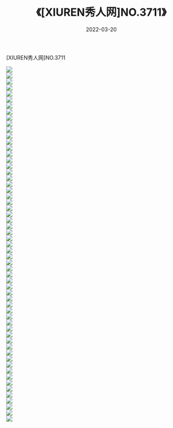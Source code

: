 ﻿---
layout: post
title:  《[XIUREN秀人网]NO.3711》
date:   2022-03-20
img: http://img.660000.xyz/Sharelink/秀人网/秀人网第04部分/[XIUREN秀人网]NO.3711/000.jpg
categories: [美女, 清纯, 唯美]
---

[XIUREN秀人网]NO.3711

 ![](http://img.660000.xyz/Sharelink/秀人网/秀人网第04部分/[XIUREN秀人网]NO.3711/001.jpg) <br>![](http://img.660000.xyz/Sharelink/秀人网/秀人网第04部分/[XIUREN秀人网]NO.3711/002.jpg) <br>![](http://img.660000.xyz/Sharelink/秀人网/秀人网第04部分/[XIUREN秀人网]NO.3711/003.jpg) <br>![](http://img.660000.xyz/Sharelink/秀人网/秀人网第04部分/[XIUREN秀人网]NO.3711/004.jpg) <br>![](http://img.660000.xyz/Sharelink/秀人网/秀人网第04部分/[XIUREN秀人网]NO.3711/005.jpg) <br>![](http://img.660000.xyz/Sharelink/秀人网/秀人网第04部分/[XIUREN秀人网]NO.3711/006.jpg) <br>![](http://img.660000.xyz/Sharelink/秀人网/秀人网第04部分/[XIUREN秀人网]NO.3711/007.jpg) <br>![](http://img.660000.xyz/Sharelink/秀人网/秀人网第04部分/[XIUREN秀人网]NO.3711/008.jpg) <br>![](http://img.660000.xyz/Sharelink/秀人网/秀人网第04部分/[XIUREN秀人网]NO.3711/009.jpg) <br>![](http://img.660000.xyz/Sharelink/秀人网/秀人网第04部分/[XIUREN秀人网]NO.3711/010.jpg) <br>![](http://img.660000.xyz/Sharelink/秀人网/秀人网第04部分/[XIUREN秀人网]NO.3711/011.jpg) <br>![](http://img.660000.xyz/Sharelink/秀人网/秀人网第04部分/[XIUREN秀人网]NO.3711/012.jpg) <br>![](http://img.660000.xyz/Sharelink/秀人网/秀人网第04部分/[XIUREN秀人网]NO.3711/013.jpg) <br>![](http://img.660000.xyz/Sharelink/秀人网/秀人网第04部分/[XIUREN秀人网]NO.3711/014.jpg) <br>![](http://img.660000.xyz/Sharelink/秀人网/秀人网第04部分/[XIUREN秀人网]NO.3711/015.jpg) <br>![](http://img.660000.xyz/Sharelink/秀人网/秀人网第04部分/[XIUREN秀人网]NO.3711/016.jpg) <br>![](http://img.660000.xyz/Sharelink/秀人网/秀人网第04部分/[XIUREN秀人网]NO.3711/017.jpg) <br>![](http://img.660000.xyz/Sharelink/秀人网/秀人网第04部分/[XIUREN秀人网]NO.3711/018.jpg) <br>![](http://img.660000.xyz/Sharelink/秀人网/秀人网第04部分/[XIUREN秀人网]NO.3711/019.jpg) <br>![](http://img.660000.xyz/Sharelink/秀人网/秀人网第04部分/[XIUREN秀人网]NO.3711/020.jpg) <br>![](http://img.660000.xyz/Sharelink/秀人网/秀人网第04部分/[XIUREN秀人网]NO.3711/021.jpg) <br>![](http://img.660000.xyz/Sharelink/秀人网/秀人网第04部分/[XIUREN秀人网]NO.3711/022.jpg) <br>![](http://img.660000.xyz/Sharelink/秀人网/秀人网第04部分/[XIUREN秀人网]NO.3711/023.jpg) <br>![](http://img.660000.xyz/Sharelink/秀人网/秀人网第04部分/[XIUREN秀人网]NO.3711/024.jpg) <br>![](http://img.660000.xyz/Sharelink/秀人网/秀人网第04部分/[XIUREN秀人网]NO.3711/025.jpg) <br>![](http://img.660000.xyz/Sharelink/秀人网/秀人网第04部分/[XIUREN秀人网]NO.3711/026.jpg) <br>![](http://img.660000.xyz/Sharelink/秀人网/秀人网第04部分/[XIUREN秀人网]NO.3711/027.jpg) <br>![](http://img.660000.xyz/Sharelink/秀人网/秀人网第04部分/[XIUREN秀人网]NO.3711/028.jpg) <br>![](http://img.660000.xyz/Sharelink/秀人网/秀人网第04部分/[XIUREN秀人网]NO.3711/029.jpg) <br>![](http://img.660000.xyz/Sharelink/秀人网/秀人网第04部分/[XIUREN秀人网]NO.3711/030.jpg) <br>![](http://img.660000.xyz/Sharelink/秀人网/秀人网第04部分/[XIUREN秀人网]NO.3711/031.jpg) <br>![](http://img.660000.xyz/Sharelink/秀人网/秀人网第04部分/[XIUREN秀人网]NO.3711/032.jpg) <br>![](http://img.660000.xyz/Sharelink/秀人网/秀人网第04部分/[XIUREN秀人网]NO.3711/033.jpg) <br>![](http://img.660000.xyz/Sharelink/秀人网/秀人网第04部分/[XIUREN秀人网]NO.3711/034.jpg) <br>![](http://img.660000.xyz/Sharelink/秀人网/秀人网第04部分/[XIUREN秀人网]NO.3711/035.jpg) <br>![](http://img.660000.xyz/Sharelink/秀人网/秀人网第04部分/[XIUREN秀人网]NO.3711/036.jpg) <br>![](http://img.660000.xyz/Sharelink/秀人网/秀人网第04部分/[XIUREN秀人网]NO.3711/037.jpg) <br>![](http://img.660000.xyz/Sharelink/秀人网/秀人网第04部分/[XIUREN秀人网]NO.3711/038.jpg) <br>![](http://img.660000.xyz/Sharelink/秀人网/秀人网第04部分/[XIUREN秀人网]NO.3711/039.jpg) <br>![](http://img.660000.xyz/Sharelink/秀人网/秀人网第04部分/[XIUREN秀人网]NO.3711/040.jpg) <br>![](http://img.660000.xyz/Sharelink/秀人网/秀人网第04部分/[XIUREN秀人网]NO.3711/041.jpg) <br>![](http://img.660000.xyz/Sharelink/秀人网/秀人网第04部分/[XIUREN秀人网]NO.3711/042.jpg) <br>![](http://img.660000.xyz/Sharelink/秀人网/秀人网第04部分/[XIUREN秀人网]NO.3711/043.jpg) <br>![](http://img.660000.xyz/Sharelink/秀人网/秀人网第04部分/[XIUREN秀人网]NO.3711/044.jpg) <br>![](http://img.660000.xyz/Sharelink/秀人网/秀人网第04部分/[XIUREN秀人网]NO.3711/045.jpg) <br>![](http://img.660000.xyz/Sharelink/秀人网/秀人网第04部分/[XIUREN秀人网]NO.3711/046.jpg) <br>![](http://img.660000.xyz/Sharelink/秀人网/秀人网第04部分/[XIUREN秀人网]NO.3711/047.jpg) <br>![](http://img.660000.xyz/Sharelink/秀人网/秀人网第04部分/[XIUREN秀人网]NO.3711/048.jpg) <br>![](http://img.660000.xyz/Sharelink/秀人网/秀人网第04部分/[XIUREN秀人网]NO.3711/049.jpg) <br>![](http://img.660000.xyz/Sharelink/秀人网/秀人网第04部分/[XIUREN秀人网]NO.3711/050.jpg) <br>![](http://img.660000.xyz/Sharelink/秀人网/秀人网第04部分/[XIUREN秀人网]NO.3711/051.jpg) <br>![](http://img.660000.xyz/Sharelink/秀人网/秀人网第04部分/[XIUREN秀人网]NO.3711/052.jpg) <br>![](http://img.660000.xyz/Sharelink/秀人网/秀人网第04部分/[XIUREN秀人网]NO.3711/053.jpg) <br>![](http://img.660000.xyz/Sharelink/秀人网/秀人网第04部分/[XIUREN秀人网]NO.3711/054.jpg) <br>![](http://img.660000.xyz/Sharelink/秀人网/秀人网第04部分/[XIUREN秀人网]NO.3711/055.jpg) <br>![](http://img.660000.xyz/Sharelink/秀人网/秀人网第04部分/[XIUREN秀人网]NO.3711/056.jpg) <br>![](http://img.660000.xyz/Sharelink/秀人网/秀人网第04部分/[XIUREN秀人网]NO.3711/057.jpg) <br>![](http://img.660000.xyz/Sharelink/秀人网/秀人网第04部分/[XIUREN秀人网]NO.3711/058.jpg) <br>![](http://img.660000.xyz/Sharelink/秀人网/秀人网第04部分/[XIUREN秀人网]NO.3711/059.jpg) <br>